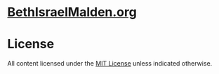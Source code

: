 # [BethIsraelMalden.org][1]

# License
All content licensed under the [MIT License][1] unless indicated otherwise.

[1]: http://BethIsraelMalden.org/
[2]: https://github.com/bethisraelmalden/site/blob/master/LICENSE.txt
